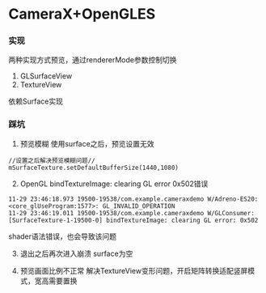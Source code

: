 # CameraX+OpenGLES

### 实现

两种实现方式预览，通过rendererMode参数控制切换
1. GLSurfaceView
2. TextureView


依赖Surface实现

### 踩坑

1. 预览模糊 使用surface之后，预览设置无效

```
//设置之后解决预览模糊问题//
mSurfaceTexture.setDefaultBufferSize(1440,1080)
```

2. OpenGL bindTextureImage: clearing GL error 0x502错误

```
11-29 23:46:18.973 19500-19538/com.example.cameraxdemo W/Adreno-ES20: <core_glUseProgram:1577>: GL_INVALID_OPERATION
11-29 23:46:19.011 19500-19538/com.example.cameraxdemo W/GLConsumer: [SurfaceTexture-1-19500-0] bindTextureImage: clearing GL error: 0x502
```

shader语法错误，也会导致该问题

3. 退出之后再次进入崩溃
surface为空

4. 预览画面比例不正常
解决TextureView变形问题，开启矩阵转换适配竖屏模式，宽高需要置换



